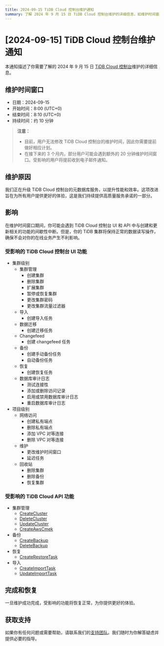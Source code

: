 ```yaml
---
title: 2024-09-15 TiDB Cloud 控制台维护通知
summary: 了解 2024 年 9 月 15 日 TiDB Cloud 控制台维护的详细信息，如维护时间窗口、原因和影响。
---
```


# [2024-09-15] TiDB Cloud 控制台维护通知

本通知描述了你需要了解的 2024 年 9 月 15 日 [TiDB Cloud 控制台](https://tidbcloud.com/)维护的详细信息。

## 维护时间窗口

- 日期：2024-09-15
- 开始时间：8:00 (UTC+0)
- 结束时间：8:10 (UTC+0)
- 持续时间：约 10 分钟

> **注意：**
>
> - 目前，用户无法修改 TiDB Cloud 控制台的维护时间，因此你需要提前做好相应计划。
> - 在接下来的 3 个月内，部分用户可能会遇到额外的 20 分钟维护时间窗口。受影响的用户将提前收到电子邮件通知。

## 维护原因

我们正在升级 TiDB Cloud 控制台的元数据库服务，以提升性能和效率。这项改进旨在为所有用户提供更好的体验，这是我们持续提供高质量服务承诺的一部分。

## 影响

在维护时间窗口期间，你可能会遇到 TiDB Cloud 控制台 UI 和 API 中与创建和更新相关的功能的间歇性中断。但是，你的 TiDB 集群将保持正常的数据读写操作，确保不会对你的在线业务产生不利影响。

### 受影响的 TiDB Cloud 控制台 UI 功能

- 集群级别
    - 集群管理
        - 创建集群
        - 删除集群
        - 扩展集群
        - 暂停或恢复集群
        - 更改集群密码
        - 更改集群流量过滤器
    - 导入
        - 创建导入任务
    - 数据迁移
        - 创建迁移任务
    - Changefeed
        - 创建 changefeed 任务
    - 备份
        - 创建手动备份任务
        - 自动备份任务
    - 恢复
        - 创建恢复任务
    - 数据库审计日志
        - 测试连接性
        - 添加或删除访问记录
        - 启用或禁用数据库审计日志
        - 重启数据库审计日志
- 项目级别
    - 网络访问
        - 创建私有端点
        - 删除私有端点
        - 添加 VPC 对等连接
        - 删除 VPC 对等连接
    - 维护
        - 更改维护时间窗口
        - 延迟任务
    - 回收站
        - 删除集群
        - 删除备份
        - 恢复集群

### 受影响的 TiDB Cloud API 功能

- 集群管理
    - [CreateCluster](https://docs.pingcap.com/tidbcloud/api/v1beta#tag/Cluster/operation/CreateCluster)
    - [DeleteCluster](https://docs.pingcap.com/tidbcloud/api/v1beta#tag/Cluster/operation/DeleteCluster)
    - [UpdateCluster](https://docs.pingcap.com/tidbcloud/api/v1beta#tag/Cluster/operation/UpdateCluster)
    - [CreateAwsCmek](https://docs.pingcap.com/tidbcloud/api/v1beta#tag/Cluster/operation/CreateAwsCmek)
- 备份
    - [CreateBackup](https://docs.pingcap.com/tidbcloud/api/v1beta#tag/Backup/operation/CreateBackup)
    - [DeleteBackup](https://docs.pingcap.com/tidbcloud/api/v1beta#tag/Backup/operation/DeleteBackup)
- 恢复
    - [CreateRestoreTask](https://docs.pingcap.com/tidbcloud/api/v1beta#tag/Restore/operation/CreateRestoreTask)
- 导入
    - [CreateImportTask](https://docs.pingcap.com/tidbcloud/api/v1beta#tag/Import/operation/CreateImportTask)
    - [UpdateImportTask](https://docs.pingcap.com/tidbcloud/api/v1beta#tag/Import/operation/UpdateImportTask)

## 完成和恢复

一旦维护成功完成，受影响的功能将恢复正常，为你提供更好的体验。

## 获取支持

如果你有任何问题或需要帮助，请联系我们的[支持团队](/tidb-cloud/tidb-cloud-support.md)。我们随时为你解答疑虑并提供必要的指导。